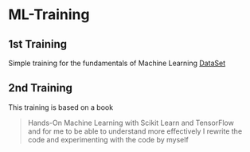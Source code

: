 # ML-Training

## 1st Training
Simple training for the fundamentals of Machine Learning
[DataSet](https://archive.ics.uci.edu/ml/datasets/Student+Performance)

## 2nd Training
This training is based on a book
> Hands-On Machine Learning with Scikit Learn and TensorFlow \
and for me to be able to understand more effectively I rewrite the code and experimenting with the code by myself
